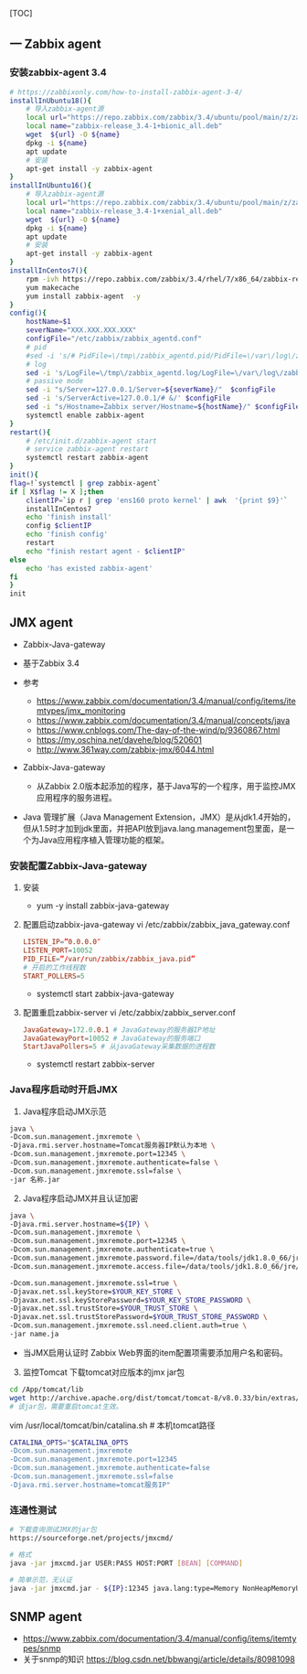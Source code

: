 [TOC]

## 一 Zabbix agent
### 安装zabbix-agent 3.4
```bash
# https://zabbixonly.com/how-to-install-zabbix-agent-3-4/
installInUbuntu18(){
	# 导入zabbix-agent源
	local url="https://repo.zabbix.com/zabbix/3.4/ubuntu/pool/main/z/zabbix-release/zabbix-release_3.4-1+bionic_all.deb"
	local name="zabbix-release_3.4-1+bionic_all.deb"
	wget  ${url} -O ${name}
	dpkg -i ${name}
	apt update
	# 安装
	apt-get install -y zabbix-agent
}
installInUbuntu16(){
	# 导入zabbix-agent源
	local url="https://repo.zabbix.com/zabbix/3.4/ubuntu/pool/main/z/zabbix-release/zabbix-release_3.4-1+xenial_all.deb"
	local name="zabbix-release_3.4-1+xenial_all.deb"
	wget  ${url} -O ${name}
	dpkg -i ${name}
	apt update
	# 安装
	apt-get install -y zabbix-agent
}
installInCentos7(){
    rpm -ivh https://repo.zabbix.com/zabbix/3.4/rhel/7/x86_64/zabbix-release-3.4-2.el7.noarch.rpm
	yum makecache
    yum install zabbix-agent  -y
}
config(){
    hostName=$1
	severName="XXX.XXX.XXX.XXX"
	configFile="/etc/zabbix/zabbix_agentd.conf"
	# pid
	#sed -i 's/# PidFile=\/tmp\/zabbix_agentd.pid/PidFile=\/var\/log\/zabbix\/zabbix_agentd.pid/' $configFile
	# log
	sed -i 's/LogFile=\/tmp\/zabbix_agentd.log/LogFile=\/var\/log\/zabbix\/zabbix_agentd.log/' $configFile
	# passive mode
	sed -i "s/Server=127.0.0.1/Server=${severName}/"  $configFile
	sed -i 's/ServerActive=127.0.0.1/# &/' $configFile
	sed -i "s/Hostname=Zabbix server/Hostname=${hostName}/" $configFile
    systemctl enable zabbix-agent
}
restart(){
	# /etc/init.d/zabbix-agent start 
	# service zabbix-agent restart
    systemctl restart zabbix-agent
}
init(){
flag=!`systemctl | grep zabbix-agent`
if [ X$flag != X ];then
	clientIP=`ip r | grep 'ens160 proto kernel' | awk  '{print $9}'`
    installInCentos7
    echo 'finish install'
    config $clientIP
    echo 'finish config'
    restart
    echo "finish restart agent - $clientIP"
else
	echo 'has existed zabbix-agent'
fi
}
init
```


## JMX agent 
- Zabbix-Java-gateway
- 基于Zabbix 3.4
- 参考   
    - https://www.zabbix.com/documentation/3.4/manual/config/items/itemtypes/jmx_monitoring
    - https://www.zabbix.com/documentation/3.4/manual/concepts/java
    - https://www.cnblogs.com/The-day-of-the-wind/p/9360867.html
    - https://my.oschina.net/davehe/blog/520601
    - http://www.361way.com/zabbix-jmx/6044.html

- Zabbix-Java-gateway
    - 从Zabbix 2.0版本起添加的程序，基于Java写的一个程序，用于监控JMX应用程序的服务进程。

- Java 管理扩展（Java Management Extension，JMX）是从jdk1.4开始的，但从1.5时才加到jdk里面，并把API放到java.lang.management包里面，是一个为Java应用程序植入管理功能的框架。

### 安装配置Zabbix-Java-gateway
1. 安装
    - yum -y install zabbix-java-gateway

2. 配置启动zabbix-java-gateway vi /etc/zabbix/zabbix_java_gateway.conf
    ```conf
    LISTEN_IP=”0.0.0.0″
    LISTEN_PORT=10052
    PID_FILE=”/var/run/zabbix/zabbix_java.pid”
    # 开启的工作线程数
    START_POLLERS=5
    ```
    - systemctl start zabbix-java-gateway

3. 配置重启zabbix-server vi /etc/zabbix/zabbix_server.conf
    ```conf
    JavaGateway=172.0.0.1 # JavaGateway的服务器IP地址
    JavaGatewayPort=10052 # JavaGateway的服务端口
    StartJavaPollers=5 # 从javaGateway采集数据的进程数
    ```
    - systemctl restart zabbix-server

### Java程序启动时开启JMX
1. Java程序启动JMX示范
```bash
java \
-Dcom.sun.management.jmxremote \
-Djava.rmi.server.hostname=Tomcat服务器IP默认为本地 \
-Dcom.sun.management.jmxremote.port=12345 \
-Dcom.sun.management.jmxremote.authenticate=false \
-Dcom.sun.management.jmxremote.ssl=false \
-jar 名称.jar
```

2. Java程序启动JMX并且认证加密
```bash
java \
-Djava.rmi.server.hostname=${IP} \
-Dcom.sun.management.jmxremote \
-Dcom.sun.management.jmxremote.port=12345 \
-Dcom.sun.management.jmxremote.authenticate=true \
-Dcom.sun.management.jmxremote.password.file=/data/tools/jdk1.8.0_66/jre/lib/management/jmxremote.password \
-Dcom.sun.management.jmxremote.access.file=/data/tools/jdk1.8.0_66/jre/lib/management/jmxremote.access \

-Dcom.sun.management.jmxremote.ssl=true \
-Djavax.net.ssl.keyStore=$YOUR_KEY_STORE \
-Djavax.net.ssl.keyStorePassword=$YOUR_KEY_STORE_PASSWORD \
-Djavax.net.ssl.trustStore=$YOUR_TRUST_STORE \
-Djavax.net.ssl.trustStorePassword=$YOUR_TRUST_STORE_PASSWORD \
-Dcom.sun.management.jmxremote.ssl.need.client.auth=true \
-jar name.ja
```
- 当JMX启用认证时 Zabbix Web界面的item配置项需要添加用户名和密码。

3. 监控Tomcat
下载tomcat对应版本的jmx jar包
```bash
cd /App/tomcat/lib
wget http://archive.apache.org/dist/tomcat/tomcat-8/v8.0.33/bin/extras/catalina-jmx-remote.jar
# 该jar包，需要重启tomcat生效。
```

vim /usr/local/tomcat/bin/catalina.sh  # 本机tomcat路径
```bash
CATALINA_OPTS="$CATALINA_OPTS
-Dcom.sun.management.jmxremote
-Dcom.sun.management.jmxremote.port=12345
-Dcom.sun.management.jmxremote.authenticate=false
-Dcom.sun.management.jmxremote.ssl=false 
-Djava.rmi.server.hostname=tomcat服务IP"
```

### 连通性测试
```bash
# 下载查询测试JMX的jar包
https://sourceforge.net/projects/jmxcmd/ 

# 格式
java -jar jmxcmd.jar USER:PASS HOST:PORT [BEAN] [COMMAND]

# 简单示范，无认证
java -jar jmxcmd.jar - ${IP}:12345 java.lang:type=Memory NonHeapMemoryUsage
```


## SNMP agent
 - https://www.zabbix.com/documentation/3.4/manual/config/items/itemtypes/snmp
 - 关于snmp的知识 https://blog.csdn.net/bbwangj/article/details/80981098
